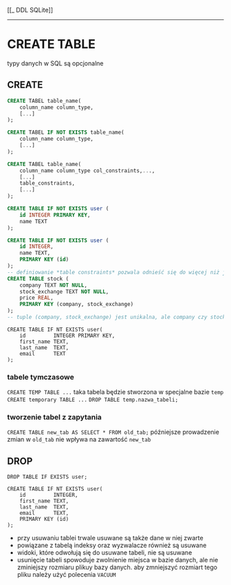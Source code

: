 [[_ DDL SQLite]]



---
# CREATE TABLE
typy danych w SQL są opcjonalne


## CREATE
```sql
CREATE TABEL table_name(
	column_name column_type,
	[...]
);

CREATE TABEL IF NOT EXISTS table_name(
	column_name column_type,
	[...]
);

CREATE TABEL table_name(
	column_name column_type col_constraints,...,
	[...]
	table_constraints,
	[...]
);

CREATE TABLE IF NOT EXISTS user (
	id INTEGER PRIMARY KEY,
	name TEXT
);

CREATE TABLE IF NOT EXISTS user (
	id INTEGER,
	name TEXT,
	PRIMARY KEY (id)
);
-- definiowanie *table constraints* pozwala odnieść się do więcej niż jednej kolumny
CREATE TABLE stock (
	company TEXT NOT NULL,
	stock_exchange TEXT NOT NULL,
	price REAL,
	PRIMARY KEY (company, stock_exchange)
);
-- tuple (company, stock_exchange) jest unikalna, ale company czy stock_exchange nie muszą mieć wartości unikalnych w tabeli

```


```sqlite
CREATE TABLE IF NT EXISTS user(
	id         INTEGER PRIMARY KEY,
	first_name TEXT,
	last_name  TEXT,
	email      TEXT
);

```

### tabele tymczasowe
`CREATE TEMP TABLE ...` taka tabela będzie stworzona w specjalne bazie `temp`
`CREATE temporary TABLE ...`
`DROP TABLE temp.nazwa_tabeli;`

### tworzenie tabel z zapytania
`CREATE TABLE new_tab AS SELECT * FROM old_tab;` 
późniejsze prowadzenie zmian w `old_tab` nie wpływa na zawartość `new_tab`












## DROP
`DROP TABLE IF EXISTS user;`

```sqlite
CREATE TABLE IF NT EXISTS user(
	id         INTEGER,
	first_name TEXT,
	last_name  TEXT,
	email      TEXT,
	PRIMARY KEY (id)
);
```

- przy usuwaniu tablei trwale usuwane są także dane w niej zwarte
- powiązane z tabelą indeksy oraz wyzwalacze również są usuwane
- widoki, które odwołują się do usuwane tabeli, nie są usuwane
- usunięcie tabeli spowoduje zwolnienie miejsca w bazie danych, ale nie zminiejszy rozmiaru plikuy bazy danych. aby zmniejszyć rozmiart tego pliku należy użyć polecenia `VACUUM`










